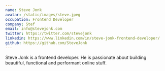 ```yaml
---
name: Steve Jonk
avatar: /static/images/steve.jpeg
occupation: Frontend Developer
company: Stef
email: info@stevejonk.com
twitter: https://twitter.com/stevejonk
linkedin: https://www.linkedin.com/in/steve-jonk-frontend-developer/
github: https://github.com/SteveJonk
---
```


Steve Jonk is a frontend developer. 
He is passionate about building beautiful, functional and performant online stuff. 